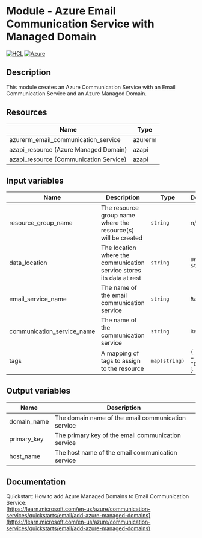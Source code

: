 # Module - Azure Email Communication Service with Managed Domain
[![HCL](https://img.shields.io/badge/language-HCL-blueviolet)](https://www.terraform.io/)
[![Azure](https://img.shields.io/badge/provider-Azure-blue)](https://registry.terraform.io/providers/hashicorp/azurerm/latest)


## Description

This module creates an Azure Communication Service with an Email Communication Service and an Azure Managed Domain.

## Resources

| Name | Type |
|------|------|
| azurerm_email_communication_service | azurerm |
| azapi_resource (Azure Managed Domain) | azapi |
| azapi_resource (Communication Service) | azapi |


## Input variables

| Name | Description | Type | Default | Required |
|------|-------------|------|---------|:--------:|
| resource_group_name | The resource group name where the resource(s) will be created | `string` | n/a | `Yes` |
| data_location | The location where the communication service stores its data at rest | `string` | `United States` | `No` |
| email_service_name | The name of the email communication service | `string` | `Random` | `No` |
| communication_service_name | The name of the communication service | `string` | `Random` | `No` |
| tags | A mapping of tags to assign to the resource | `map(string)` | `{ ENV = "Dev" }` | `No` |

## Output variables

| Name | Description |
|------|-------------|
| domain_name | The domain name of the email communication service |
| primary_key | The primary key of the email communication service |
| host_name | The host name of the email communication service |


## Documentation

Quickstart: How to add Azure Managed Domains to Email Communication Service: <br>
[https://learn.microsoft.com/en-us/azure/communication-services/quickstarts/email/add-azure-managed-domains](https://learn.microsoft.com/en-us/azure/communication-services/quickstarts/email/add-azure-managed-domains)<br>